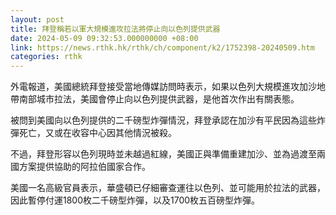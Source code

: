 ```yaml
---
layout: post
title: 拜登稱若以軍大規模進攻拉法將停止向以色列提供武器
date: 2024-05-09 09:32:53.000000000 +08:00
link: https://news.rthk.hk/rthk/ch/component/k2/1752398-20240509.htm
categories: rthk
---
```


外電報道，美國總統拜登接受當地傳媒訪問時表示，如果以色列大規模進攻加沙地帶南部城市拉法，美國會停止向以色列提供武器，是他首次作出有關表態。

被問到美國向以色列提供的二千磅型炸彈情況，拜登承認在加沙有平民因為這些炸彈死亡，又或在收容中心因其他情況被殺。

不過，拜登形容以色列現時並未越過紅線，美國正與準備重建加沙、並為過渡至兩國方案提供協助的阿拉伯國家合作。

美國一名高級官員表示，華盛頓已仔細審查運往以色列、並可能用於拉法的武器，因此暫停付運1800枚二千磅型炸彈，以及1700枚五百磅型炸彈。
